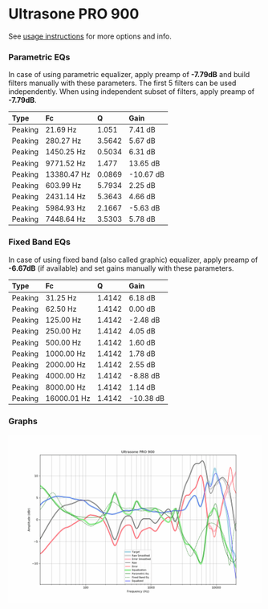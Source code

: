 # Ultrasone PRO 900
See [usage instructions](https://github.com/jaakkopasanen/AutoEq#usage) for more options and info.

### Parametric EQs
In case of using parametric equalizer, apply preamp of **-7.79dB** and build filters manually
with these parameters. The first 5 filters can be used independently.
When using independent subset of filters, apply preamp of **-7.79dB**.

| Type    | Fc          |      Q | Gain      |
|:--------|:------------|:-------|:----------|
| Peaking | 21.69 Hz    | 1.051  | 7.41 dB   |
| Peaking | 280.27 Hz   | 3.5642 | 5.67 dB   |
| Peaking | 1450.25 Hz  | 0.5034 | 6.31 dB   |
| Peaking | 9771.52 Hz  | 1.477  | 13.65 dB  |
| Peaking | 13380.47 Hz | 0.0869 | -10.67 dB |
| Peaking | 603.99 Hz   | 5.7934 | 2.25 dB   |
| Peaking | 2431.14 Hz  | 5.3643 | 4.66 dB   |
| Peaking | 5984.93 Hz  | 2.1667 | -5.63 dB  |
| Peaking | 7448.64 Hz  | 3.5303 | 5.78 dB   |

### Fixed Band EQs
In case of using fixed band (also called graphic) equalizer, apply preamp of **-6.67dB**
(if available) and set gains manually with these parameters.

| Type    | Fc          |      Q | Gain      |
|:--------|:------------|:-------|:----------|
| Peaking | 31.25 Hz    | 1.4142 | 6.18 dB   |
| Peaking | 62.50 Hz    | 1.4142 | 0.00 dB   |
| Peaking | 125.00 Hz   | 1.4142 | -2.48 dB  |
| Peaking | 250.00 Hz   | 1.4142 | 4.05 dB   |
| Peaking | 500.00 Hz   | 1.4142 | 1.60 dB   |
| Peaking | 1000.00 Hz  | 1.4142 | 1.78 dB   |
| Peaking | 2000.00 Hz  | 1.4142 | 2.55 dB   |
| Peaking | 4000.00 Hz  | 1.4142 | -8.88 dB  |
| Peaking | 8000.00 Hz  | 1.4142 | 1.14 dB   |
| Peaking | 16000.01 Hz | 1.4142 | -10.38 dB |

### Graphs
![](./Ultrasone%20PRO%20900.png)